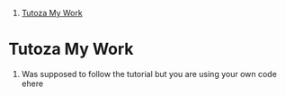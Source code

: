 1. [Tutoza My Work](#tutoza-my-work)

# Tutoza My Work

1. Was supposed to follow the tutorial but you are using your own code ehere
